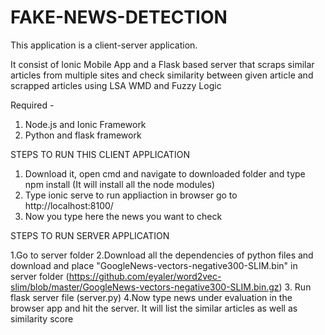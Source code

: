 # FAKE-NEWS-DETECTION

This application is a client-server application. 

It consist of Ionic Mobile App and a Flask based server that scraps similar articles from multiple sites and check similarity between given article and scrapped articles using LSA WMD and Fuzzy Logic

Required -
1. Node.js and Ionic Framework
2. Python and flask framework

STEPS TO RUN THIS CLIENT APPLICATION
1. Download it, open cmd and navigate to downloaded folder and type npm install (It will install all the node modules)
2. Type ionic serve to run appliaction in browser go to http://localhost:8100/
3. Now you type here the news you want to check

STEPS TO RUN SERVER APPLICATION

1.Go to server folder
2.Download all the dependencies of python files and download and place "GoogleNews-vectors-negative300-SLIM.bin" in server folder 
(https://github.com/eyaler/word2vec-slim/blob/master/GoogleNews-vectors-negative300-SLIM.bin.gz)
3. Run flask server file (server.py)
4.Now type news under evaluation in the browser app and hit the server. It will list the similar articles as well as similarity score
